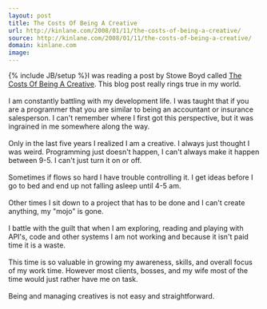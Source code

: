 ```yaml
---
layout: post
title: The Costs Of Being A Creative
url: http://kinlane.com/2008/01/11/the-costs-of-being-a-creative/
source: http://kinlane.com/2008/01/11/the-costs-of-being-a-creative/
domain: kinlane.com
image: 
---
```

{% include JB/setup %}I was reading a post by Stowe Boyd called <a href="http://www.stoweboyd.com/message/2008/01/the-costs-of-be.html">The Costs Of Being A Creative</a>.  This blog post really rings true in my world.<br /><br />I am constantly battling with my development life.  I was taught that if you are a programmer that you are similar to being an accountant or insurance salesperson.   I can't remember where I first got this perspective, but it was ingrained in me somewhere along the way.<br /><br />Only in the last five years I realized I am a creative.  I always just thought I was weird.  Programming just doesn't happen, I can't always make it happen between 9-5.  I can't just turn it on or off. <br /><br />Sometimes if flows so hard I have trouble controlling it.  I get ideas before I go to bed and end up not falling asleep until 4-5 am. <br /><br />Other times I sit down to a project that has to be done and I can't create anything, my "mojo" is gone.<br /><br />I battle with the guilt that when I am exploring, reading and playing with API's, code and other systems I am not working and because it isn't paid time it is a waste.<br /><br />This time is so valuable in growing my awareness, skills, and overall focus of my work time.  However most clients, bosses, and my wife most of the time would just rather have me on task.<br /><br />Being and managing creatives is not easy and straightforward.